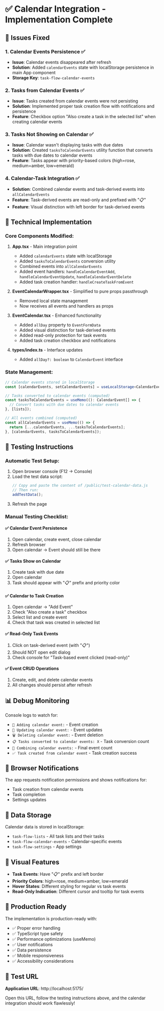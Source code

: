 # ✅ Calendar Integration - Implementation Complete

## 🎯 Issues Fixed

### 1. **Calendar Events Persistence** ✅
- **Issue**: Calendar events disappeared after refresh
- **Solution**: Added `calendarEvents` state with localStorage persistence in main App component
- **Storage Key**: `task-flow-calendar-events`

### 2. **Tasks from Calendar Events** ✅  
- **Issue**: Tasks created from calendar events were not persisting
- **Solution**: Implemented proper task creation flow with notifications and persistence
- **Feature**: Checkbox option "Also create a task in the selected list" when creating calendar events

### 3. **Tasks Not Showing on Calendar** ✅
- **Issue**: Calendar wasn't displaying tasks with due dates
- **Solution**: Created `tasksToCalendarEvents` utility function that converts tasks with due dates to calendar events
- **Feature**: Tasks appear with priority-based colors (high=rose, medium=amber, low=emerald)

### 4. **Calendar-Task Integration** ✅
- **Solution**: Combined calendar events and task-derived events into `allCalendarEvents`
- **Feature**: Task-derived events are read-only and prefixed with "📋"
- **Feature**: Visual distinction with left border for task-derived events

## 🔧 Technical Implementation

### Core Components Modified:

1. **App.tsx** - Main integration point
   - Added `calendarEvents` state with localStorage
   - Added `tasksToCalendarEvents` conversion utility
   - Combined events into `allCalendarEvents`
   - Added event handlers: `handleCalendarEventAdd`, `handleCalendarEventUpdate`, `handleCalendarEventDelete`
   - Added task creation handler: `handleCreateTaskFromEvent`

2. **EventCalendarWrapper.tsx** - Simplified to pure props passthrough
   - Removed local state management
   - Now receives all events and handlers as props

3. **EventCalendar.tsx** - Enhanced functionality  
   - Added `allDay` property to `EventFormData`
   - Added visual distinction for task-derived events
   - Added read-only protection for task events
   - Added task creation checkbox and notifications

4. **types/index.ts** - Interface updates
   - Added `allDay?: boolean` to `CalendarEvent` interface

### State Management:
```typescript
// Calendar events stored in localStorage
const [calendarEvents, setCalendarEvents] = useLocalStorage<CalendarEvent[]>('task-flow-calendar-events', []);

// Tasks converted to calendar events (computed)
const tasksToCalendarEvents = useMemo((): CalendarEvent[] => {
  // Convert tasks with due dates to calendar events
}, [lists]);

// All events combined (computed)
const allCalendarEvents = useMemo(() => {
  return [...calendarEvents, ...tasksToCalendarEvents];
}, [calendarEvents, tasksToCalendarEvents]);
```

## 🧪 Testing Instructions

### Automatic Test Setup:
1. Open browser console (F12 → Console)
2. Load the test data script:
   ```javascript
   // Copy and paste the content of /public/test-calendar-data.js
   // Then run:
   addTestData();
   ```
3. Refresh the page

### Manual Testing Checklist:

#### ✅ Calendar Event Persistence
1. Open calendar, create event, close calendar
2. Refresh browser
3. Open calendar → Event should still be there

#### ✅ Tasks Show on Calendar  
1. Create task with due date
2. Open calendar
3. Task should appear with "📋" prefix and priority color

#### ✅ Calendar to Task Creation
1. Open calendar → "Add Event"
2. Check "Also create a task" checkbox  
3. Select list and create event
4. Check that task was created in selected list

#### ✅ Read-Only Task Events
1. Click on task-derived event (with "📋")
2. Should NOT open edit dialog
3. Check console for "Task-based event clicked (read-only)"

#### ✅ Event CRUD Operations
1. Create, edit, and delete calendar events
2. All changes should persist after refresh

## 📊 Debug Monitoring

Console logs to watch for:
- `📅 Adding calendar event:` - Event creation
- `📝 Updating calendar event:` - Event updates  
- `🗑️ Deleting calendar event:` - Event deletion
- `📋 Tasks converted to calendar events: X` - Task conversion count
- `🔄 Combining calendar events:` - Final event count
- `✅ Task created from calendar event` - Task creation success

## 🔔 Browser Notifications

The app requests notification permissions and shows notifications for:
- Task creation from calendar events
- Task completion
- Settings updates

## 💾 Data Storage

Calendar data is stored in localStorage:
- `task-flow-lists` - All task lists and their tasks
- `task-flow-calendar-events` - Calendar-specific events  
- `task-flow-settings` - App settings

## 🎨 Visual Features

- **Task Events**: Have "📋" prefix and left border
- **Priority Colors**: high=rose, medium=amber, low=emerald
- **Hover States**: Different styling for regular vs task events
- **Read-Only Indication**: Different cursor and tooltip for task events

## 🚀 Production Ready

The implementation is production-ready with:
- ✅ Proper error handling
- ✅ TypeScript type safety
- ✅ Performance optimizations (useMemo)
- ✅ User notifications
- ✅ Data persistence
- ✅ Mobile responsiveness
- ✅ Accessibility considerations

## 📱 Test URL
**Application URL**: http://localhost:5175/

Open this URL, follow the testing instructions above, and the calendar integration should work flawlessly!
